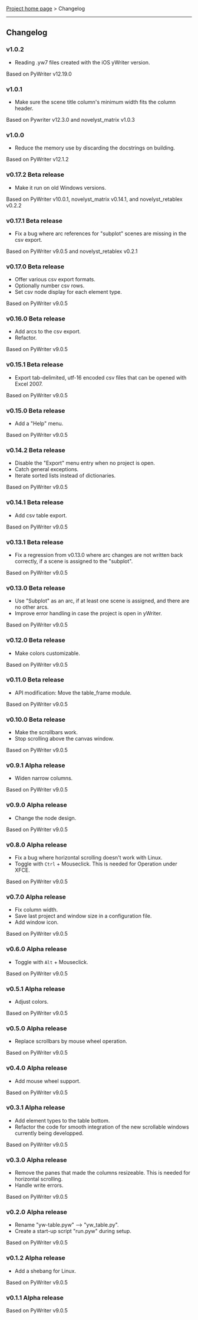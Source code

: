 [Project home page](index) > Changelog

------------------------------------------------------------------------

## Changelog


### v1.0.2

- Reading .yw7 files created with the iOS yWriter version.

Based on PyWriter v12.19.0

### v1.0.1

- Make sure the scene title column's minimum width fits the column header.

Based on Pywriter v12.3.0 and novelyst_matrix v1.0.3

### v1.0.0

- Reduce the memory use by discarding the docstrings on building.

Based on PyWriter v12.1.2

### v0.17.2 Beta release

- Make it run on old Windows versions.

Based on PyWriter v10.0.1, novelyst_matrix v0.14.1, and novelyst_retablex v0.2.2

### v0.17.1 Beta release

- Fix a bug where arc references for "subplot" scenes are missing in the csv export.

Based on PyWriter v9.0.5 and novelyst_retablex v0.2.1

### v0.17.0 Beta release

- Offer various csv export formats.
- Optionally number csv rows.
- Set csv node display for each element type.

Based on PyWriter v9.0.5

### v0.16.0 Beta release

- Add arcs to the csv export.
- Refactor.

Based on PyWriter v9.0.5

### v0.15.1 Beta release

- Export tab-delimited, utf-16 encoded csv files that can be opened with Excel 2007.

Based on PyWriter v9.0.5

### v0.15.0 Beta release

- Add a "Help" menu.

Based on PyWriter v9.0.5

### v0.14.2 Beta release

- Disable the "Export" menu entry when no project is open. 
- Catch general exceptions.
- Iterate sorted lists instead of dictionaries.

Based on PyWriter v9.0.5

### v0.14.1 Beta release

- Add csv table export.

Based on PyWriter v9.0.5

### v0.13.1 Beta release

- Fix a regression from v0.13.0 where arc changes are not written back correctly, if a scene is assigned to the "subplot".

Based on PyWriter v9.0.5

### v0.13.0 Beta release

- Use "Subplot" as an arc, if at least one scene is assigned, and there are no other arcs.
- Improve error handling in case the project is open in yWriter.

Based on PyWriter v9.0.5

### v0.12.0 Beta release

- Make colors customizable.

Based on PyWriter v9.0.5

### v0.11.0 Beta release

- API modification: Move the table_frame module.

Based on PyWriter v9.0.5

### v0.10.0 Beta release

- Make the scrollbars work.
- Stop scrolling above the canvas window.

Based on PyWriter v9.0.5

### v0.9.1 Alpha release

- Widen narrow columns.

Based on PyWriter v9.0.5

### v0.9.0 Alpha release

- Change the node design.

Based on PyWriter v9.0.5

### v0.8.0 Alpha release

- Fix a bug where horizontal scrolling doesn't work with Linux.
- Toggle with `Ctrl` + Mouseclick. This is needed for Operation under XFCE.

Based on PyWriter v9.0.5

### v0.7.0 Alpha release

- Fix column width. 
- Save last project and window size in a configuration file.
- Add window icon.

Based on PyWriter v9.0.5

### v0.6.0 Alpha release

- Toggle with `Alt` + Mouseclick.

Based on PyWriter v9.0.5

### v0.5.1 Alpha release

- Adjust colors.

Based on PyWriter v9.0.5

### v0.5.0 Alpha release

- Replace scrollbars by mouse wheel operation.

Based on PyWriter v9.0.5

### v0.4.0 Alpha release

- Add mouse wheel support.

Based on PyWriter v9.0.5

### v0.3.1 Alpha release

- Add element types to the table bottom.
- Refactor the code for smooth integration of the new scrollable windows currently being developped.

Based on PyWriter v9.0.5

### v0.3.0 Alpha release

- Remove the panes that made the columns resizeable.
  This is needed for horizontal scrolling.
- Handle write errors.

Based on PyWriter v9.0.5

### v0.2.0 Alpha release

- Rename "yw-table.pyw" --> "yw_table.py".
- Create a start-up script "run.pyw" during setup.

Based on PyWriter v9.0.5


### v0.1.2 Alpha release

- Add a shebang for Linux.

Based on PyWriter v9.0.5

### v0.1.1 Alpha release

Based on PyWriter v9.0.5

